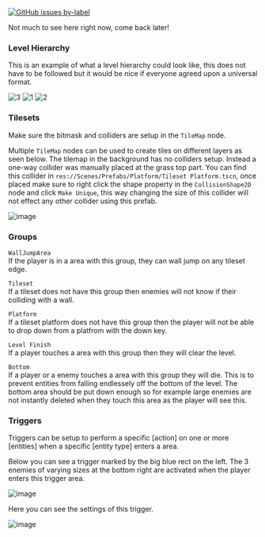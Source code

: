[![GitHub issues by-label](https://img.shields.io/github/issues/Valks-Games/sankari/level%20designer?color=black&label=Level%20Designer)](https://github.com/Valks-Games/sankari/issues?q=is%3Aissue+is%3Aopen+label%3A%22level+designer%22)

Not much to see here right now, come back later!

### Level Hierarchy

This is an example of what a level hierarchy could look like, this does not have to be followed but it would be nice if everyone agreed upon a universal format.

![3](https://user-images.githubusercontent.com/6277739/188210442-c5ae2c69-c4b6-46ce-94dc-78b17b15acca.png) ![1](https://user-images.githubusercontent.com/6277739/188210002-7e0eb644-e057-4bc8-8af8-f82e8bb253fc.png) ![2](https://user-images.githubusercontent.com/6277739/188210261-ec1fa467-d868-4aae-962f-4e2addb862d4.png)

### Tilesets
Make sure the bitmask and colliders are setup in the `TileMap` node.

Multiple `TileMap` nodes can be used to create tiles on different layers as seen below. The tilemap in the background has no colliders setup. Instead a one-way collider was manually placed at the grass top part. You can find this collider in `res://Scenes/Prefabs/Platform/Tileset Platform.tscn`, once placed make sure to right click the shape property in the `CollisionShape2D` node and click `Make Unique`, this way changing the size of this collider will not effect any other collider using this prefab.

![image](https://user-images.githubusercontent.com/6277739/188211331-bfacc803-454a-46da-a2ee-549948d5be67.png)

### Groups
`WallJumpArea`  
If the player is in a area with this group, they can wall jump on any tileset edge.

`Tileset`  
If a tileset does not have this group then enemies will not know if their colliding with a wall.

`Platform`  
If a tileset platform does not have this group then the player will not be able to drop down from a platfrom with the down key.

`Level Finish`  
If a player touches a area with this group then they will clear the level.

`Bottom`  
If a player or a enemy touches a area with this group they will die. This is to prevent entities from falling endlessely off the bottom of the level. The bottom area should be put down enough so for example large enemies are not instantly deleted when they touch this area as the player will see this.

### Triggers
Triggers can be setup to perform a specific [action] on one or more [entities] when a specific [entity type] enters a area.

Below you can see a trigger marked by the big blue rect on the left. The 3 enemies of varying sizes at the bottom right are activated when the player enters this trigger area.

![image](https://user-images.githubusercontent.com/6277739/188212774-c6e94076-891b-4ee5-ae13-8beed247ea0c.png)

Here you can see the settings of this trigger.

![image](https://user-images.githubusercontent.com/6277739/188213062-ca109320-ca13-438e-a5fe-f78e8558043b.png)


